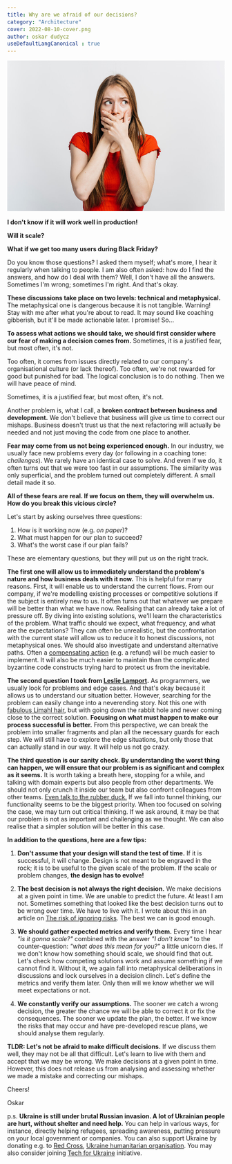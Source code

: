 ```yaml
---
title: Why are we afraid of our decisions?
category: "Architecture"
cover: 2022-08-10-cover.png
author: oskar dudycz
useDefaultLangCanonical : true
---
```


![cover](2022-08-10-cover.png)

**I don't know if it will work well in production!**

**Will it scale?**

**What if we get too many users during Black Friday?**

Do you know those questions? I asked them myself; what's more, I hear it regularly when talking to people. I am also often asked: how do I find the answers, and how do I deal with them? Well, I don't have all the answers. Sometimes I'm wrong; sometimes I'm right. And that's okay.

**These discussions take place on two levels: technical and metaphysical.** The metaphysical one is dangerous because it is not tangible. Warning! Stay with me after what you're about to read. It may sound like coaching gibberish, but it'll be made actionable later. I promise! So...

**To assess what actions we should take, we should first consider where our fear of making a decision comes from.** Sometimes, it is a justified fear, but most often, it's not.

Too often, it comes from issues directly related to our company's organisational culture (or lack thereof). Too often, we're not rewarded for good but punished for bad. The logical conclusion is to do nothing. Then we will have peace of mind.

Sometimes, it is a justified fear, but most often, it's not. 

Another problem is, what I call, a **broken contract between business and development.** We don't believe that business will give us time to correct our mishaps. Business doesn't trust us that the next refactoring will actually be needed and not just moving the code from one place to another.

**Fear may come from us not being experienced enough.** In our industry, we usually face new problems every day (or following in a coaching tone: _challenges_). We rarely have an identical case to solve. And even if we do, it often turns out that we were too fast in our assumptions. The similarity was only superficial, and the problem turned out completely different. A small detail made it so.

**All of these fears are real. If we focus on them, they will overwhelm us. How do you break this vicious circle?**

Let's start by asking ourselves three questions:
1. How is it working now (e.g. _on paper_)?
2. What must happen for our plan to succeed?
3. What's the worst case if our plan fails?

These are elementary questions, but they will put us on the right track.

**The first one will allow us to immediately understand the problem's nature and how business deals with it now.** This is helpful for many reasons. First, it will enable us to understand the current flows. From our company, if we're modelling existing processes or competitive solutions if the subject is entirely new to us. It often turns out that whatever we prepare will be better than what we have now. Realising that can already take a lot of pressure off. By diving into existing solutions, we'll learn the characteristics of the problem. What traffic should we expect, what frequency, and what are the expectations? They can often be unrealistic, but the confrontation with the current state will allow us to reduce it to honest discussions, not metaphysical ones. We should also investigate and understand alternative paths. Often a [compensating action](/pl/what_texting_ex_has_to_do_with_event_driven_design/) (e.g. a refund) will be much easier to implement. It will also be much easier to maintain than the complicated byzantine code constructs trying hard to protect us from the inevitable.

**The second question I took from [Leslie Lamport](https://hanselminutes.com/790/leslie-lamport-in-partnership-with-acm-bytecast).** As programmers, we usually look for problems and edge cases. And that's okay because it allows us to understand our situation better. However, searching for the problem can easily change into a neverending story. Not this one with [fabulous Limahl hair](https://www.youtube.com/watch?v=2WN0T-Ee3q4), but with going down the rabbit hole and never coming close to the correct solution. **Focusing on what must happen to make our process successful is better.** From this perspective, we can break the problem into smaller fragments and plan all the necessary guards for each step. We will still have to explore the edge situations, but only those that can actually stand in our way. It will help us not go crazy.

**The third question is our sanity check. By understanding the worst thing can happen, we will ensure that our problem is as significant and complex as it seems.** It is worth taking a breath here, stopping for a while, and talking with domain experts but also people from other departments. We should not only crunch it inside our team but also confront colleagues from other teams. [Even talk to the rubber duck.](https://en.wikipedia.org/wiki/Rubber_duck_debugging) If we fall into tunnel thinking, our functionality seems to be the biggest priority. When too focused on solving the case, we may turn out critical thinking. If we ask around, it may be that our problem is not as important and challenging as we thought. We can also realise that a simpler solution will be better in this case.

**In addition to the questions, here are a few tips:**

1. **Don't assume that your design will stand the test of time.** If it is successful, it will change. Design is not meant to be engraved in the rock; it is to be useful to the given scale of the problem. If the scale or problem changes, **the design has to evolve!**

2. **The best decision is not always the right decision.** We make decisions at a given point in time. We are unable to predict the future. At least I am not. Sometimes something that looked like the best decision turns out to be wrong over time. We have to live with it. I wrote about this in an article on [The risk of ignoring risks](/pl/the_risk_of_ignoring_risks/). The best we can is good enough.

3. **We should gather expected metrics and verify them.** Every time I hear _"is it gonna scale?"_ combined with the answer _"I don't know"_ to the counter-question: _"what does this mean for you?"_ a little unicorn dies. If we don't know how something should scale, we should find that out. Let's check how competing solutions work and assume something if we cannot find it. Without it, we again fall into metaphysical deliberations in discussions and lock ourselves in a decision clinch. Let's define the metrics and verify them later. Only then will we know whether we will meet expectations or not.

4. **We constantly verify our assumptions.** The sooner we catch a wrong decision, the greater the chance we will be able to correct it or fix the consequences. The sooner we update the plan, the better. If we know the risks that may occur and have pre-developed rescue plans, we should analyse them regularly.

**TLDR: Let's not be afraid to make difficult decisions.** If we discuss them well, they may not be all that difficult. Let's learn to live with them and accept that we may be wrong. We make decisions at a given point in time. However, this does not release us from analysing and assessing whether we made a mistake and correcting our mishaps.

Cheers!

Oskar

p.s. **Ukraine is still under brutal Russian invasion. A lot of Ukrainian people are hurt, without shelter and need help.** You can help in various ways, for instance, directly helping refugees, spreading awareness, putting pressure on your local government or companies. You can also support Ukraine by donating e.g. to [Red Cross](https://www.icrc.org/en/donate/ukraine), [Ukraine humanitarian organisation](https://savelife.in.ua/en/donate/). You may also consider joining [Tech for Ukraine](https://techtotherescue.org/tech/tech-for-ukraine) initiative.
